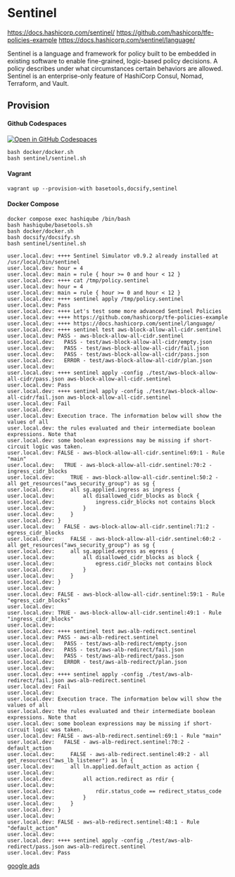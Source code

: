 # Sentinel

https://docs.hashicorp.com/sentinel/
https://github.com/hashicorp/tfe-policies-example
https://docs.hashicorp.com/sentinel/language/

Sentinel is a language and framework for policy built to be embedded in existing software to enable fine-grained, logic-based policy decisions. A policy describes under what circumstances certain behaviors are allowed. Sentinel is an enterprise-only feature of HashiCorp Consul, Nomad, Terraform, and Vault.

## Provision

<!-- tabs:start -->
#### **Github Codespaces**
[![Open in GitHub Codespaces](https://github.com/codespaces/badge.svg)](https://codespaces.new/star3am/hashiqube?quickstart=1)
```
bash docker/docker.sh
bash sentinel/sentinel.sh
```

#### **Vagrant**

```
vagrant up --provision-with basetools,docsify,sentinel
```

#### **Docker Compose**

```
docker compose exec hashiqube /bin/bash
bash hashiqube/basetools.sh
bash docker/docker.sh
bash docsify/docsify.sh
bash sentinel/sentinel.sh
```
<!-- tabs:end -->

```log
user.local.dev: ++++ Sentinel Simulator v0.9.2 already installed at /usr/local/bin/sentinel
user.local.dev: hour = 4
user.local.dev: main = rule { hour >= 0 and hour < 12 }
user.local.dev: ++++ cat /tmp/policy.sentinel
user.local.dev: hour = 4
user.local.dev: main = rule { hour >= 0 and hour < 12 }
user.local.dev: ++++ sentinel apply /tmp/policy.sentinel
user.local.dev: Pass
user.local.dev: ++++ Let's test some more advanced Sentinel Policies
user.local.dev: ++++ https://github.com/hashicorp/tfe-policies-example
user.local.dev: ++++ https://docs.hashicorp.com/sentinel/language/
user.local.dev: ++++ sentinel test aws-block-allow-all-cidr.sentinel
user.local.dev: PASS - aws-block-allow-all-cidr.sentinel
user.local.dev:   PASS - test/aws-block-allow-all-cidr/empty.json
user.local.dev:   PASS - test/aws-block-allow-all-cidr/fail.json
user.local.dev:   PASS - test/aws-block-allow-all-cidr/pass.json
user.local.dev:   ERROR - test/aws-block-allow-all-cidr/plan.json
user.local.dev:
user.local.dev: ++++ sentinel apply -config ./test/aws-block-allow-all-cidr/pass.json aws-block-allow-all-cidr.sentinel
user.local.dev: Pass
user.local.dev: ++++ sentinel apply -config ./test/aws-block-allow-all-cidr/fail.json aws-block-allow-all-cidr.sentinel
user.local.dev: Fail
user.local.dev:
user.local.dev: Execution trace. The information below will show the values of all
user.local.dev: the rules evaluated and their intermediate boolean expressions. Note that
user.local.dev: some boolean expressions may be missing if short-circuit logic was taken.
user.local.dev: FALSE - aws-block-allow-all-cidr.sentinel:69:1 - Rule "main"
user.local.dev:   TRUE - aws-block-allow-all-cidr.sentinel:70:2 - ingress_cidr_blocks
user.local.dev:     TRUE - aws-block-allow-all-cidr.sentinel:50:2 - all get_resources("aws_security_group") as sg {
user.local.dev: 	all sg.applied.ingress as ingress {
user.local.dev: 		all disallowed_cidr_blocks as block {
user.local.dev: 			ingress.cidr_blocks not contains block
user.local.dev: 		}
user.local.dev: 	}
user.local.dev: }
user.local.dev:   FALSE - aws-block-allow-all-cidr.sentinel:71:2 - egress_cidr_blocks
user.local.dev:     FALSE - aws-block-allow-all-cidr.sentinel:60:2 - all get_resources("aws_security_group") as sg {
user.local.dev: 	all sg.applied.egress as egress {
user.local.dev: 		all disallowed_cidr_blocks as block {
user.local.dev: 			egress.cidr_blocks not contains block
user.local.dev: 		}
user.local.dev: 	}
user.local.dev: }
user.local.dev:
user.local.dev: FALSE - aws-block-allow-all-cidr.sentinel:59:1 - Rule "egress_cidr_blocks"
user.local.dev:
user.local.dev: TRUE - aws-block-allow-all-cidr.sentinel:49:1 - Rule "ingress_cidr_blocks"
user.local.dev:
user.local.dev: ++++ sentinel test aws-alb-redirect.sentinel
user.local.dev: PASS - aws-alb-redirect.sentinel
user.local.dev:   PASS - test/aws-alb-redirect/empty.json
user.local.dev:   PASS - test/aws-alb-redirect/fail.json
user.local.dev:   PASS - test/aws-alb-redirect/pass.json
user.local.dev:   ERROR - test/aws-alb-redirect/plan.json
user.local.dev:
user.local.dev: ++++ sentinel apply -config ./test/aws-alb-redirect/fail.json aws-alb-redirect.sentinel
user.local.dev: Fail
user.local.dev:
user.local.dev: Execution trace. The information below will show the values of all
user.local.dev: the rules evaluated and their intermediate boolean expressions. Note that
user.local.dev: some boolean expressions may be missing if short-circuit logic was taken.
user.local.dev: FALSE - aws-alb-redirect.sentinel:69:1 - Rule "main"
user.local.dev:   FALSE - aws-alb-redirect.sentinel:70:2 - default_action
user.local.dev:     FALSE - aws-alb-redirect.sentinel:49:2 - all get_resources("aws_lb_listener") as ln {
user.local.dev: 	all ln.applied.default_action as action {
user.local.dev:
user.local.dev: 		all action.redirect as rdir {
user.local.dev:
user.local.dev: 			rdir.status_code == redirect_status_code
user.local.dev: 		}
user.local.dev: 	}
user.local.dev: }
user.local.dev:
user.local.dev: FALSE - aws-alb-redirect.sentinel:48:1 - Rule "default_action"
user.local.dev:
user.local.dev: ++++ sentinel apply -config ./test/aws-alb-redirect/pass.json aws-alb-redirect.sentinel
user.local.dev: Pass
```

[google ads](../googleads.html ':include :type=iframe width=100% height=300px')
